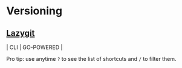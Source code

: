 # Versioning

## [Lazygit](https://github.com/jesseduffield/lazygit)

| CLI | GO-POWERED |

Pro tip: use anytime `?` to see the list of shortcuts and `/` to filter them.

